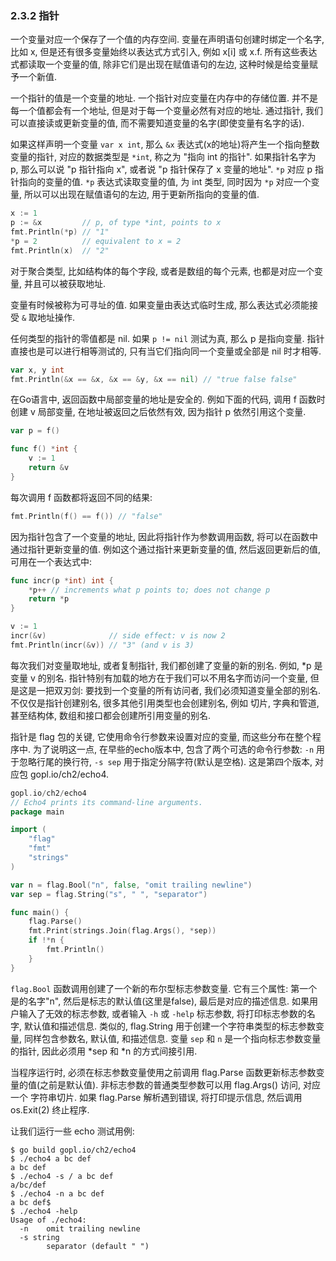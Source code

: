 ### 2.3.2 指针

一个变量对应一个保存了一个值的内存空间. 变量在声明语句创建时绑定一个名字, 比如 x, 但是还有很多变量始终以表达式方式引入, 例如 x[i] 或 x.f. 所有这些表达式都读取一个变量的值, 除非它们是出现在赋值语句的左边, 这种时候是给变量赋予一个新值.

一个指针的值是一个变量的地址. 一个指针对应变量在内存中的存储位置. 并不是每一个值都会有一个地址, 但是对于每一个变量必然有对应的地址. 通过指针, 我们可以直接读或更新变量的值, 而不需要知道变量的名字(即使变量有名字的话).

如果这样声明一个变量 `var x int`, 那么 `&x` 表达式(x的地址)将产生一个指向整数变量的指针, 对应的数据类型是 `*int`, 称之为 "指向 int 的指针". 如果指针名字为 p, 那么可以说 "p 指针指向 x", 或者说 "p 指针保存了 x 变量的地址". `*p` 对应 p 指针指向的变量的值. `*p` 表达式读取变量的值, 为 int 类型, 同时因为 `*p` 对应一个变量, 所以可以出现在赋值语句的左边, 用于更新所指向的变量的值.

```Go
x := 1
p := &x         // p, of type *int, points to x
fmt.Println(*p) // "1"
*p = 2          // equivalent to x = 2
fmt.Println(x)  // "2"
```

对于聚合类型, 比如结构体的每个字段, 或者是数组的每个元素, 也都是对应一个变量, 并且可以被获取地址.

变量有时候被称为可寻址的值. 如果变量由表达式临时生成, 那么表达式必须能接受 `&` 取地址操作.

任何类型的指针的零值都是 nil. 如果 `p != nil` 测试为真, 那么 p 是指向变量. 指针直接也是可以进行相等测试的, 只有当它们指向同一个变量或全部是 nil 时才相等.

```Go
var x, y int
fmt.Println(&x == &x, &x == &y, &x == nil) // "true false false"
```

在Go语言中, 返回函数中局部变量的地址是安全的. 例如下面的代码, 调用 f 函数时创建 v 局部变量, 在地址被返回之后依然有效, 因为指针 p 依然引用这个变量.

```Go
var p = f()

func f() *int {
	v := 1
	return &v
}
```

每次调用 f 函数都将返回不同的结果:

```Go
fmt.Println(f() == f()) // "false"
```

因为指针包含了一个变量的地址, 因此将指针作为参数调用函数, 将可以在函数中通过指针更新变量的值. 例如这个通过指针来更新变量的值, 然后返回更新后的值, 可用在一个表达式中:

```Go
func incr(p *int) int {
	*p++ // increments what p points to; does not change p
	return *p
}

v := 1
incr(&v)              // side effect: v is now 2
fmt.Println(incr(&v)) // "3" (and v is 3)
```

每次我们对变量取地址, 或者复制指针, 我们都创建了变量的新的别名. 例如, *p 是 变量 v 的别名.  指针特别有加载的地方在于我们可以不用名字而访问一个变量, 但是这是一把双刃剑: 要找到一个变量的所有访问者, 我们必须知道变量全部的别名. 不仅仅是指针创建别名, 很多其他引用类型也会创建别名, 例如 切片, 字典和管道, 甚至结构体, 数组和接口都会创建所引用变量的别名.

指针是 flag 包的关键, 它使用命令行参数来设置对应的变量, 而这些分布在整个程序中. 为了说明这一点, 在早些的echo版本中, 包含了两个可选的命令行参数: `-n` 用于忽略行尾的换行符, `-s sep` 用于指定分隔字符(默认是空格). 这是第四个版本, 对应包 gopl.io/ch2/echo4.

```Go
gopl.io/ch2/echo4
// Echo4 prints its command-line arguments.
package main

import (
	"flag"
	"fmt"
	"strings"
)

var n = flag.Bool("n", false, "omit trailing newline")
var sep = flag.String("s", " ", "separator")

func main() {
	flag.Parse()
	fmt.Print(strings.Join(flag.Args(), *sep))
	if !*n {
		fmt.Println()
	}
}
```

`flag.Bool` 函数调用创建了一个新的布尔型标志参数变量. 它有三个属性: 第一个是的名字"n", 然后是标志的默认值(这里是false), 最后是对应的描述信息. 如果用户输入了无效的标志参数, 或者输入 `-h` 或 `-help` 标志参数, 将打印标志参数的名字, 默认值和描述信息. 类似的, flag.String 用于创建一个字符串类型的标志参数变量, 同样包含参数名, 默认值, 和描述信息. 变量 `sep` 和 `n` 是一个指向标志参数变量的指针, 因此必须用 *sep 和 *n 的方式间接引用.


当程序运行时, 必须在标志参数变量使用之前调用 flag.Parse 函数更新标志参数变量的值(之前是默认值). 非标志参数的普通类型参数可以用 flag.Args() 访问, 对应一个 字符串切片. 如果 flag.Parse 解析遇到错误, 将打印提示信息, 然后调用 os.Exit(2) 终止程序.

让我们运行一些 echo 测试用例:

```
$ go build gopl.io/ch2/echo4
$ ./echo4 a bc def
a bc def
$ ./echo4 -s / a bc def
a/bc/def
$ ./echo4 -n a bc def
a bc def$
$ ./echo4 -help
Usage of ./echo4:
  -n    omit trailing newline
  -s string
        separator (default " ")
```

